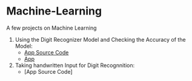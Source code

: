 # Machine-Learning
A few projects on Machine Learning
1. Using the Digit Recognizer Model and Checking the Accuracy of the Model:
   - [App Source Code](https://github.com/Aditya-pro2/Machine-Learning/blob/main/Digit_Recognizer_Accuracy/Digit_Recognizer_Accuracy.py)
   - [App](https://digit-recognizer-accuracy.streamlit.app/)
3. Taking handwritten Input for Digit Recognnition:
   - [App Source Code]

